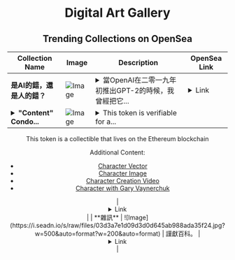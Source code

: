 <div align="center">

# Digital Art Gallery

## Trending Collections on OpenSea

| Collection Name                       | Image                                                                                     | Description                       | OpenSea Link                                                                                          |
|---------------------------------------|-------------------------------------------------------------------------------------------|-----------------------------------|--------------------------------------------------------------------------------------------------------|
| **是AI的錯，還是人的錯？** | ![Image](https://i.seadn.io/s/raw/files/3d036a1b0dccbe1d29810e5a3232a0ef.png?w=500&auto=format?w=200&auto=format) | <details><summary>當OpenAI在二零一九年初推出GPT-2的時候，我曾經把它...</summary>當OpenAI在二零一九年初推出GPT-2的時候，我曾經把它和卡爾維諾關於文學機器的觀點相提並論。卡爾維諾認為...</details> | <details><summary>Link</summary>[是AI的錯，還是人的錯？](https://opensea.io/collection/shi-aide-cuo-huan-shi-ren-de-cuo)</details> |
| **<details><summary>"Content" Condo...</summary>"Content" Condor</details>** | ![Image](https://i.seadn.io/s/raw/files/60425129d8b9674a48735150e2622dcb.jpg?w=500&auto=format?w=200&auto=format) | <details><summary>This token is verifiable for a...</summary>This token is verifiable for admission to VeeCon 2023, 2024

This token is a collectible that lives on the Ethereum blockchain

Additional Content:

- [Character Vector](https://cdn.veefriends.com/f6pXbdBrDkgJjmSV-_XTrDCsS97-QXp2H6Yu0fLSCB0/3164.svg)
- [Character Image](https://cdn.veefriends.com/f6pXbdBrDkgJjmSV-_XTrDCsS97-QXp2H6Yu0fLSCB0/4003.png) 
- [Character Creation Video](https://cdn.veefriends.com/f6pXbdBrDkgJjmSV-_XTrDCsS97-QXp2H6Yu0fLSCB0/849.mp4)
- [Character with Gary Vaynerchuk](https://cdn.veefriends.com/f6pXbdBrDkgJjmSV-_XTrDCsS97-QXp2H6Yu0fLSCB0/833.jpg) 
</details> | <details><summary>Link</summary>["Content" Condor](https://opensea.io/collection/content-condor-3776)</details> |
| **雜訊** | ![Image](https://i.seadn.io/s/raw/files/03d3a7e1d09d3d0d645ab988ada35f24.jpg?w=500&auto=format?w=200&auto=format) | 謹獻百科。 | <details><summary>Link</summary>[雜訊](https://opensea.io/collection/za-xun)</details> |

</div>